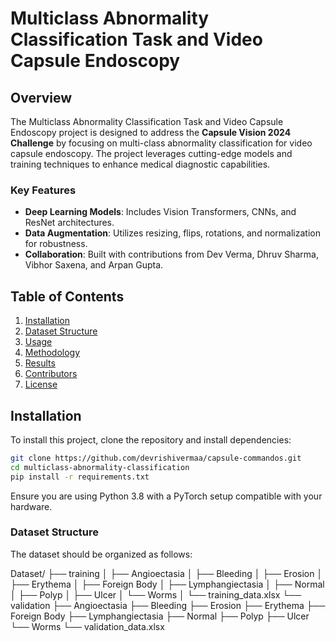 # Multiclass Abnormality Classification Task and Video Capsule Endoscopy

## Overview
The Multiclass Abnormality Classification Task and Video Capsule Endoscopy project is designed to address the **Capsule Vision 2024 Challenge** by focusing on multi-class abnormality classification for video capsule endoscopy. The project leverages cutting-edge models and training techniques to enhance medical diagnostic capabilities. 

### Key Features
- **Deep Learning Models**: Includes Vision Transformers, CNNs, and ResNet architectures.
- **Data Augmentation**: Utilizes  resizing, flips, rotations, and normalization for robustness.
- **Collaboration**: Built with contributions from Dev Verma, Dhruv Sharma, Vibhor Saxena, and Arpan Gupta.

## Table of Contents
1. [Installation](#installation)
2. [Dataset Structure](#dataset-structure)
3. [Usage](#usage)
4. [Methodology](#methodology)
5. [Results](#results)
6. [Contributors](#contributors)
7. [License](#license)

## Installation
To install this project, clone the repository and install dependencies:

```bash
git clone https://github.com/devrishivermaa/capsule-commandos.git
cd multiclass-abnormality-classification
pip install -r requirements.txt

```
Ensure you are using Python 3.8 with a PyTorch setup compatible with your hardware.

### Dataset Structure
The dataset should be organized as follows:

Dataset/
├── training
│   ├── Angioectasia
│   ├── Bleeding
│   ├── Erosion
│   ├── Erythema
│   ├── Foreign Body
│   ├── Lymphangiectasia
│   ├── Normal
│   ├── Polyp
│   ├── Ulcer
│   └── Worms
│   └── training_data.xlsx
└── validation
    ├── Angioectasia
    ├── Bleeding
    ├── Erosion
    ├── Erythema
    ├── Foreign Body
    ├── Lymphangiectasia
    ├── Normal
    ├── Polyp
    ├── Ulcer
    └── Worms
    └── validation_data.xlsx

